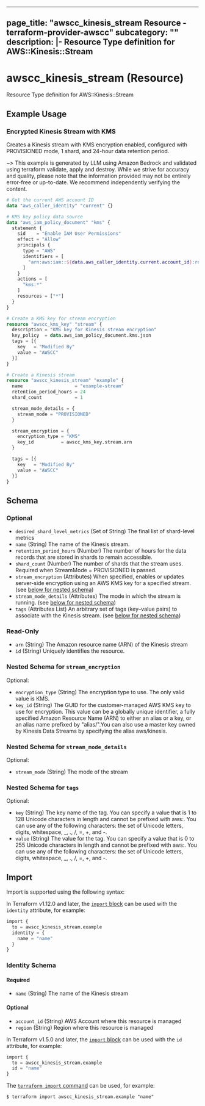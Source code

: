 
---
page_title: "awscc_kinesis_stream Resource - terraform-provider-awscc"
subcategory: ""
description: |-
  Resource Type definition for AWS::Kinesis::Stream
---

# awscc_kinesis_stream (Resource)

Resource Type definition for AWS::Kinesis::Stream

## Example Usage

### Encrypted Kinesis Stream with KMS

Creates a Kinesis stream with KMS encryption enabled, configured with PROVISIONED mode, 1 shard, and 24-hour data retention period.

~> This example is generated by LLM using Amazon Bedrock and validated using terraform validate, apply and destroy. While we strive for accuracy and quality, please note that the information provided may not be entirely error-free or up-to-date. We recommend independently verifying the content.

```terraform
# Get the current AWS account ID
data "aws_caller_identity" "current" {}

# KMS key policy data source
data "aws_iam_policy_document" "kms" {
  statement {
    sid    = "Enable IAM User Permissions"
    effect = "Allow"
    principals {
      type = "AWS"
      identifiers = [
        "arn:aws:iam::${data.aws_caller_identity.current.account_id}:root"
      ]
    }
    actions = [
      "kms:*"
    ]
    resources = ["*"]
  }
}

# Create a KMS key for stream encryption
resource "awscc_kms_key" "stream" {
  description = "KMS key for Kinesis stream encryption"
  key_policy  = data.aws_iam_policy_document.kms.json
  tags = [{
    key   = "Modified By"
    value = "AWSCC"
  }]
}

# Create a Kinesis stream
resource "awscc_kinesis_stream" "example" {
  name                   = "example-stream"
  retention_period_hours = 24
  shard_count            = 1

  stream_mode_details = {
    stream_mode = "PROVISIONED"
  }

  stream_encryption = {
    encryption_type = "KMS"
    key_id          = awscc_kms_key.stream.arn
  }

  tags = [{
    key   = "Modified By"
    value = "AWSCC"
  }]
}
```

<!-- schema generated by tfplugindocs -->
## Schema

### Optional

- `desired_shard_level_metrics` (Set of String) The final list of shard-level metrics
- `name` (String) The name of the Kinesis stream.
- `retention_period_hours` (Number) The number of hours for the data records that are stored in shards to remain accessible.
- `shard_count` (Number) The number of shards that the stream uses. Required when StreamMode = PROVISIONED is passed.
- `stream_encryption` (Attributes) When specified, enables or updates server-side encryption using an AWS KMS key for a specified stream. (see [below for nested schema](#nestedatt--stream_encryption))
- `stream_mode_details` (Attributes) The mode in which the stream is running. (see [below for nested schema](#nestedatt--stream_mode_details))
- `tags` (Attributes List) An arbitrary set of tags (key–value pairs) to associate with the Kinesis stream. (see [below for nested schema](#nestedatt--tags))

### Read-Only

- `arn` (String) The Amazon resource name (ARN) of the Kinesis stream
- `id` (String) Uniquely identifies the resource.

<a id="nestedatt--stream_encryption"></a>
### Nested Schema for `stream_encryption`

Optional:

- `encryption_type` (String) The encryption type to use. The only valid value is KMS.
- `key_id` (String) The GUID for the customer-managed AWS KMS key to use for encryption. This value can be a globally unique identifier, a fully specified Amazon Resource Name (ARN) to either an alias or a key, or an alias name prefixed by "alias/".You can also use a master key owned by Kinesis Data Streams by specifying the alias aws/kinesis.


<a id="nestedatt--stream_mode_details"></a>
### Nested Schema for `stream_mode_details`

Optional:

- `stream_mode` (String) The mode of the stream


<a id="nestedatt--tags"></a>
### Nested Schema for `tags`

Optional:

- `key` (String) The key name of the tag. You can specify a value that is 1 to 128 Unicode characters in length and cannot be prefixed with aws:. You can use any of the following characters: the set of Unicode letters, digits, whitespace, _, ., /, =, +, and -.
- `value` (String) The value for the tag. You can specify a value that is 0 to 255 Unicode characters in length and cannot be prefixed with aws:. You can use any of the following characters: the set of Unicode letters, digits, whitespace, _, ., /, =, +, and -.

## Import

Import is supported using the following syntax:

In Terraform v1.12.0 and later, the [`import` block](https://developer.hashicorp.com/terraform/language/import) can be used with the `identity` attribute, for example:

```terraform
import {
  to = awscc_kinesis_stream.example
  identity = {
    name = "name"
  }
}
```

<!-- schema generated by tfplugindocs -->
### Identity Schema

#### Required

- `name` (String) The name of the Kinesis stream

#### Optional

- `account_id` (String) AWS Account where this resource is managed
- `region` (String) Region where this resource is managed

In Terraform v1.5.0 and later, the [`import` block](https://developer.hashicorp.com/terraform/language/import) can be used with the `id` attribute, for example:

```terraform
import {
  to = awscc_kinesis_stream.example
  id = "name"
}
```

The [`terraform import` command](https://developer.hashicorp.com/terraform/cli/commands/import) can be used, for example:

```shell
$ terraform import awscc_kinesis_stream.example "name"
```
